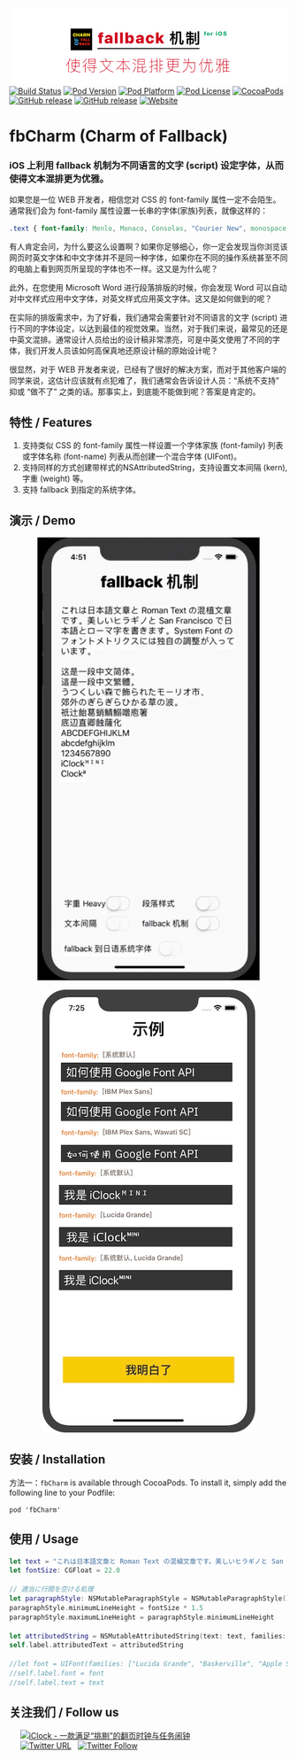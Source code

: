 ![logo](logo.png)
[![Build Status](http://img.shields.io/travis/pcjbird/fbCharm/master.svg?style=flat)](https://travis-ci.org/pcjbird/fbCharm)
[![Pod Version](http://img.shields.io/cocoapods/v/fbCharm.svg?style=flat)](http://cocoadocs.org/docsets/fbCharm/)
[![Pod Platform](http://img.shields.io/cocoapods/p/fbCharm.svg?style=flat)](http://cocoadocs.org/docsets/fbCharm/)
[![Pod License](http://img.shields.io/cocoapods/l/fbCharm.svg?style=flat)](https://www.apache.org/licenses/LICENSE-2.0.html)
[![CocoaPods](https://img.shields.io/cocoapods/at/fbCharm.svg)](https://github.com/pcjbird/fbCharm)
[![GitHub release](https://img.shields.io/github/release/pcjbird/fbCharm.svg)](https://github.com/pcjbird/fbCharm/releases)
[![GitHub release](https://img.shields.io/github/release-date/pcjbird/fbCharm.svg)](https://github.com/pcjbird/fbCharm/releases)
[![Website](https://img.shields.io/website-pcjbird-down-green-red/https/shields.io.svg?label=author)](https://pcjbird.github.io)

# fbCharm (Charm of Fallback)
### iOS 上利用 fallback 机制为不同语言的文字 (script) 设定字体，从而使得文本混排更为优雅。

如果您是一位 WEB 开发者，相信您对 CSS 的 font-family 属性一定不会陌生。通常我们会为 font-family 属性设置一长串的字体(家族)列表，就像这样的：

```css
.text { font-family: Menlo, Monaco, Consolas, "Courier New", monospace, Arial, "Microsoft YaHei", "黑体", "宋体", sans-serif; }
```

有人肯定会问，为什么要这么设置啊？如果你足够细心，你一定会发现当你浏览该网页时英文字体和中文字体并不是同一种字体，如果你在不同的操作系统甚至不同的电脑上看到网页所呈现的字体也不一样。这又是为什么呢？

此外，在您使用 Microsoft Word 进行段落排版的时候，你会发现 Word 可以自动对中文样式应用中文字体，对英文样式应用英文字体。这又是如何做到的呢？

在实际的排版需求中，为了好看，我们通常会需要针对不同语言的文字 (script) 进行不同的字体设定，以达到最佳的视觉效果。当然，对于我们来说，最常见的还是中英文混排。通常设计人员给出的设计稿非常漂亮，可是中英文使用了不同的字体，我们开发人员该如何高保真地还原设计稿的原始设计呢？

很显然，对于 WEB 开发者来说，已经有了很好的解决方案，而对于其他客户端的同学来说，这估计应该就有点犯难了，我们通常会告诉设计人员：“系统不支持” 抑或 “做不了” 之类的话。那事实上，到底能不能做到呢？答案是肯定的。

## 特性 / Features

1. 支持类似 CSS 的 font-family 属性一样设置一个字体家族 (font-family) 列表或字体名称 (font-name) 列表从而创建一个混合字体 (UIFont)。
2. 支持同样的方式创建带样式的NSAttributedString，支持设置文本间隔 (kern), 字重 (weight) 等。
3. 支持 fallback 到指定的系统字体。

## 演示 / Demo

<p align="center"><img src="demo.gif" title="demo"></p>

<p align="center"><img src="demo.png" title="demo"></p>

##  安装 / Installation

方法一：`fbCharm` is available through CocoaPods. To install it, simply add the following line to your Podfile:
```
pod 'fbCharm'
```
## 使用 / Usage
```swift
let text = "これは日本語文章と Roman Text の混植文章です。美しいヒラギノと San Francisco で日本語とローマ字を書きます。System Font のフォントメトリクスには独自の調整が入っています。\n\n这是一段中文简体。\n這是一段中文繁體。\nうつくしい森で飾られたモーリオ市、\n郊外のぎらぎらひかる草の波。\n祇辻飴葛蛸鯖鰯噌庖箸\n底辺直卿蝕薩化\nABCDEFGHIJKLM\nabcdefghijklm\n1234567890\niClockᴹᴵᴺᴵ\nClockª"
let fontSize: CGFloat = 22.0

// 適当に行間を空ける処理
let paragraphStyle: NSMutableParagraphStyle = NSMutableParagraphStyle()
paragraphStyle.minimumLineHeight = fontSize * 1.5
paragraphStyle.maximumLineHeight = paragraphStyle.minimumLineHeight

let attributedString = NSMutableAttributedString(text: text, families: ["Lucida Grande", "Baskerville", "Apple SD Gothic Neo"], size: 18.0, weight: .light, kern: 4.0, paragraphStyle: paragraphStyle)
self.label.attributedText = attributedString

//let font = UIFont(families: ["Lucida Grande", "Baskerville", "Apple SD Gothic Neo"], size: 20, weight: .medium)
//self.label.font = font
//self.label.text = text
```
## 关注我们 / Follow us
  
  <a href="https://itunes.apple.com/cn/app/iclock-一款满足-挑剔-的翻页时钟与任务闹钟/id1128196970?pt=117947806&ct=com.github.pcjbird.fbCharm&mt=8"><img src="https://github.com/pcjbird/AssetsExtractor/raw/master/iClock.gif" width="400" title="iClock - 一款满足“挑剔”的翻页时钟与任务闹钟"></a>    
  
  [![Twitter URL](https://img.shields.io/twitter/url/http/shields.io.svg?style=social)](https://twitter.com/intent/tweet?text=https://github.com/pcjbird/fbCharm)
  [![Twitter Follow](https://img.shields.io/twitter/follow/pcjbird.svg?style=social)](https://twitter.com/pcjbird)
